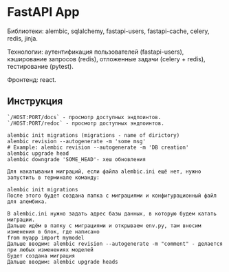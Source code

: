 # FastAPI App
Библиотеки: 
    alembic,
    sqlalchemy,
    fastapi-users,
    fastapi-cache,
    celery,
    redis,
    jinja.

Технологии:
    аутентификация пользователей (fastapi-users),
    кэширование запросов (redis),
    отложенные задачи (celery + redis),
    тестирование (pytest).

Фронтенд:
    react.

## Инструкция
    
    `/HOST:PORT/docs` - просмотр доступных эндпоинтов.
    `/HOST:PORT/redoc` - просмотр доступных эндпоинтов.

    alembic init migrations (migrations - name of dirictory)
    alembic revision --autogenerate -m 'some msg'
    # Example: alembic revision --autogenerate -m 'DB creation'
    alembic upgrade head
    alembic downgrade 'SOME_HEAD'- хеш обновления

    Для накатывания миграций, если файла alembic.ini ещё нет, нужно запустить в терминале команду:
    
    alembic init migrations
    После этого будет создана папка с миграциями и конфигурационный файл для алембика.
    
    В alembic.ini нужно задать адрес базы данных, в которую будем катать миграции.
    Дальше идём в папку с миграциями и открываем env.py, там вносим изменения в блок, где написано
    from myapp import mymodel
    Дальше вводим: alembic revision --autogenerate -m "comment" - делается при любых изменениях моделей
    Будет создана миграция
    Дальше вводим: alembic upgrade heads